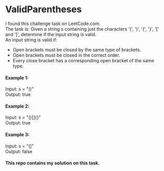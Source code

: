 # ValidParentheses

I found this challenge task on LeetCode.com.  
The task is: Given a string s containing just the characters '(', ')', '{', '}', '[' and ']', determine if the input string is valid.  
An input string is valid if:  
- Open brackets must be closed by the same type of brackets.  
- Open brackets must be closed in the correct order.
- Every close bracket has a corresponding open bracket of the same type.

#### Example 1:  
Input: s = "()"  
Output: true  

#### Example 2:  
Input: s = "()[]{}"  
Output: true  

#### Example 3:  
Input: s = "(]"  
Output: false  

#### This repo contains my solution on this task.
